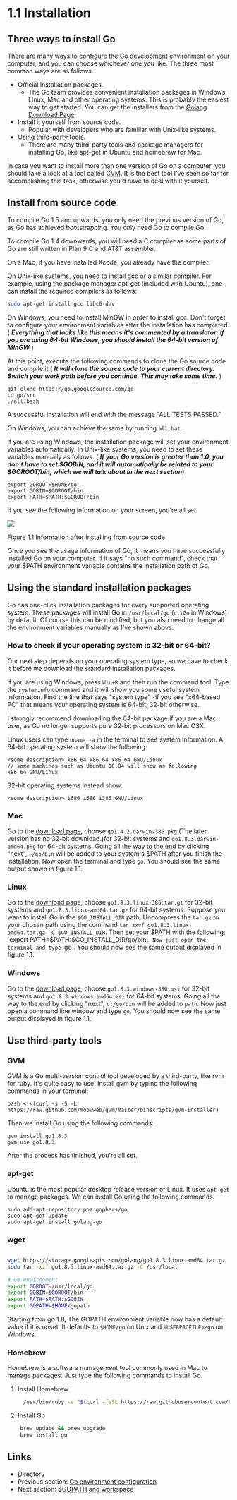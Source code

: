 # 1.1 Installation

## Three ways to install Go

There are many ways to configure the Go development environment on your computer, and you can choose whichever one you like. The three most common ways are as follows.

* Official installation packages.
  * The Go team provides convenient installation packages in Windows, Linux, Mac and other operating systems. This is probably the easiest way to get started. You can get the installers from the [Golang Download Page](https://golang.org/dl/).
* Install it yourself from source code.
  * Popular with developers who are familiar with Unix-like systems.
* Using third-party tools.
  * There are many third-party tools and package managers for installing Go, like apt-get in Ubuntu and homebrew for Mac.

In case you want to install more than one version of Go on a computer, you should take a look at a tool called [GVM](https://github.com/moovweb/gvm). It is the best tool I've seen so far for accomplishing this task, otherwise you'd have to deal with it yourself.

## Install from source code

To compile Go 1.5 and upwards, you only need the previous version of Go, as Go has achieved bootstrapping. You only need Go to compile Go.

To compile Go 1.4 downwards, you will need a C compiler as some parts of Go are still written in Plan 9 C and AT\&T assembler.

On a Mac, if you have installed Xcode, you already have the compiler.

On Unix-like systems, you need to install gcc or a similar compiler. For example, using the package manager apt-get (included with Ubuntu), one can install the required compilers as follows:

```sh
sudo apt-get install gcc libc6-dev
```

On Windows, you need to install MinGW in order to install gcc. Don't forget to configure your environment variables after the installation has completed.( _**Everything that looks like this means it's commented by a translator: If you are using 64-bit Windows, you should install the 64-bit version of MinGW**_ )

At this point, execute the following commands to clone the Go source code and compile it.( _**It will clone the source code to your current directory. Switch your work path before you continue. This may take some time.**_ )

```
git clone https://go.googlesource.com/go
cd go/src
./all.bash 
```

A successful installation will end with the message "ALL TESTS PASSED."

On Windows, you can achieve the same by running `all.bat`.

If you are using Windows, the installation package will set your environment variables automatically. In Unix-like systems, you need to set these variables manually as follows. ( _**If your Go version is greater than 1.0, you don't have to set $GOBIN, and it will automatically be related to your $GOROOT/bin, which we will talk about in the next section**_)

```
export GOROOT=$HOME/go
export GOBIN=$GOROOT/bin
export PATH=$PATH:$GOROOT/bin
```

If you see the following information on your screen, you're all set.

![](images/1.1.mac.png)

Figure 1.1 Information after installing from source code

Once you see the usage information of Go, it means you have successfully installed Go on your computer. If it says "no such command", check that your $PATH environment variable contains the installation path of Go.

## Using the standard installation packages

Go has one-click installation packages for every supported operating system. These packages will install Go in `/usr/local/go` (`c:\Go` in Windows) by default. Of course this can be modified, but you also need to change all the environment variables manually as I've shown above.

### How to check if your operating system is 32-bit or 64-bit?

Our next step depends on your operating system type, so we have to check it before we download the standard installation packages.

If you are using Windows, press `Win+R` and then run the command tool. Type the `systeminfo` command and it will show you some useful system information. Find the line that says "system type" -if you see "x64-based PC" that means your operating system is 64-bit, 32-bit otherwise.

I strongly recommend downloading the 64-bit package if you are a Mac user, as Go no longer supports pure 32-bit processors on Mac OSX.

Linux users can type `uname -a` in the terminal to see system information. A 64-bit operating system will show the following:

```
<some description> x86_64 x86_64 x86_64 GNU/Linux
// some machines such as Ubuntu 10.04 will show as following
x86_64 GNU/Linux
```

32-bit operating systems instead show:

```
<some description> i686 i686 i386 GNU/Linux
```

### Mac

Go to the [download page](https://golang.org/dl/), choose `go1.4.2.darwin-386.pkg` (The later version has no 32-bit download.)for 32-bit systems and `go1.8.3.darwin-amd64.pkg` for 64-bit systems. Going all the way to the end by clicking "next", `~/go/bin` will be added to your system's $PATH after you finish the installation. Now open the terminal and type `go`. You should see the same output shown in figure 1.1.

### Linux

Go to the [download page](https://golang.org/dl/), choose `go1.8.3.linux-386.tar.gz` for 32-bit systems and `go1.8.3.linux-amd64.tar.gz` for 64-bit systems. Suppose you want to install Go in the `$GO_INSTALL_DIR` path. Uncompress the `tar.gz` to your chosen path using the command `tar zxvf go1.8.3.linux-amd64.tar.gz -C $GO_INSTALL_DIR`. Then set your $PATH with the following: `export PATH=$PATH:$GO_INSTALL_DIR/go/bin`. Now just open the terminal and type `go`. You should now see the same output displayed in figure 1.1.

### Windows

Go to the [download page](https://golang.org/dl/), choose `go1.8.3.windows-386.msi` for 32-bit systems and `go1.8.3.windows-amd64.msi` for 64-bit systems. Going all the way to the end by clicking "next", `c:/go/bin` will be added to `path`. Now just open a command line window and type `go`. You should now see the same output displayed in figure 1.1.

## Use third-party tools

### GVM

GVM is a Go multi-version control tool developed by a third-party, like rvm for ruby. It's quite easy to use. Install gvm by typing the following commands in your terminal:

```
bash < <(curl -s -S -L https://raw.github.com/moovweb/gvm/master/binscripts/gvm-installer)
```

Then we install Go using the following commands:

```
gvm install go1.8.3
gvm use go1.8.3
```

After the process has finished, you're all set.

### apt-get

Ubuntu is the most popular desktop release version of Linux. It uses `apt-get` to manage packages. We can install Go using the following commands.

```
sudo add-apt-repository ppa:gophers/go
sudo apt-get update
sudo apt-get install golang-go
```

### wget

```sh

wget https://storage.googleapis.com/golang/go1.8.3.linux-amd64.tar.gz
sudo tar -xzf go1.8.3.linux-amd64.tar.gz -C /usr/local 

# Go environment
export GOROOT=/usr/local/go
export GOBIN=$GOROOT/bin
export PATH=$PATH:$GOBIN
export GOPATH=$HOME/gopath 
```

Starting from go 1.8, The GOPATH environment variable now has a default value if it is unset. It defaults to `$HOME/go` on Unix and `%USERPROFILE%/go` on Windows.

### Homebrew

Homebrew is a software management tool commonly used in Mac to manage packages. Just type the following commands to install Go.

1. Install Homebrew

```sh
     /usr/bin/ruby -e "$(curl -fsSL https://raw.githubusercontent.com/Homebrew/install/master/install)"
```

2. Install Go

```sh
    brew update && brew upgrade
    brew install go
```

## Links

* [Directory](preface.md)
* Previous section: [Go environment configuration](01.0.md)
* Next section: [$GOPATH and workspace](01.2.md)
